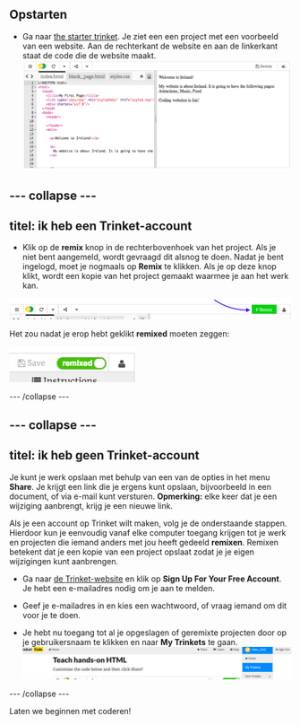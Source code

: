 ## Opstarten

- Ga naar [the starter trinket](http://dojo.soy/html-b-start). Je ziet een een project met een voorbeeld van een website. Aan de rechterkant de website en aan de linkerkant staat de code die de website maakt. ![Web page and code in Trinket](images/tktHTMLStartingPoint.png)

## \--- collapse \---

## titel: ik heb een Trinket-account

- Klik op de **remix** knop in de rechterbovenhoek van het project. Als je niet bent aangemeld, wordt gevraagd dit alsnog te doen. Nadat je bent ingelogd, moet je nogmaals op **Remix** te klikken. Als je op deze knop klikt, wordt een kopie van het project gemaakt waarmee je aan het werk kan. 

![Remix button](images/tktRemixButtonArrow.png)

Het zou nadat je erop hebt geklikt **remixed** moeten zeggen:

![Button now says "remixed"](images/tktRemixedSmall.png)

\--- /collapse \---

## \--- collapse \---

## titel: ik heb geen Trinket-account

Je kunt je werk opslaan met behulp van een van de opties in het menu **Share**. Je krijgt een link die je ergens kunt opslaan, bijvoorbeeld in een document, of via e-mail kunt versturen. **Opmerking:** elke keer dat je een wijziging aanbrengt, krijg je een nieuwe link.

Als je een account op Trinket wilt maken, volg je de onderstaande stappen. Hierdoor kun je eenvoudig vanaf elke computer toegang krijgen tot je werk en projecten die iemand anders met jou heeft gedeeld **remixen**. Remixen betekent dat je een kopie van een project opslaat zodat je je eigen wijzigingen kunt aanbrengen.

- Ga naar [de Trinket-website](http://dojo.soy/trinket) en klik op **Sign Up For Your Free Account**. Je hebt een e-mailadres nodig om je aan te melden.

- Geef je e-mailadres in en kies een wachtwoord, of vraag iemand om dit voor je te doen.

- Je hebt nu toegang tot al je opgeslagen of geremixte projecten door op je gebruikersnaam te klikken en naar **My Trinkets** te gaan. !["My Trinkets" menu item](images/MyTrinketsMenuWide.png)

\--- /collapse \---

Laten we beginnen met coderen!